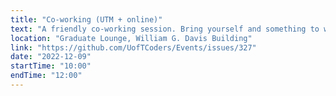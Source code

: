 ```yaml
---
title: "Co-working (UTM + online)"
text: "A friendly co-working session. Bring yourself and something to work on!"
location: "Graduate Lounge, William G. Davis Building"
link: "https://github.com/UofTCoders/Events/issues/327"
date: "2022-12-09"
startTime: "10:00"
endTime: "12:00"
---
```

